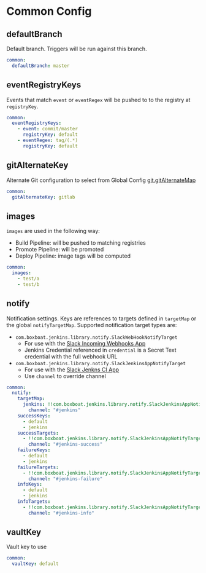 # Common Config

## defaultBranch

Default branch.  Triggers will be run against this branch.

```yaml
common:
  defaultBranch: master
```

## eventRegistryKeys

Events that match `event` or `eventRegex` will be pushed to to the registry at `registryKey`.

```yaml
common:
  eventRegistryKeys:
    - event: commit/master
      registryKey: default
    - eventRegex: tag/(.*)
      registryKey: default
```

## gitAlternateKey

Alternate Git configuration to select from Global Config [git.gitAlternateMap](global.md#git)

```yaml
common:
  gitAlternateKey: gitlab
```

## images

`images` are used in the following way:

- Build Pipeline: will be pushed to matching registries
- Promote Pipeline: will be promoted
- Deploy Pipeline: image tags will be computed

```yaml
common:
  images:
    - test/a
    - test/b
```

## notify

Notification settings.  Keys are references to targets defined in `targetMap` or the global `notifyTargetMap`.
Supported notification target types are:

- `com.boxboat.jenkins.library.notify.SlackWebHookNotifyTarget`
  - For use with the [Slack Incoming Webhooks App](https://boxboat.slack.com/apps/A0F7XDUAZ-incoming-webhooks?next_id=0)
  - Jenkins Credential referenced in `credential` is a Secret Text credential with the full webhook URL
- `com.boxboat.jenkins.library.notify.SlackJenkinsAppNotifyTarget`
  - For use with the [Slack Jenkns CI App](https://boxboat.slack.com/apps/A0F7VRFKN-jenkins-ci?next_id=0)
  - Use `channel` to override channel

```yaml
common:
  notify:
    targetMap:
      jenkins: !!com.boxboat.jenkins.library.notify.SlackJenkinsAppNotifyTarget
        channel: "#jenkins"
    successKeys:
      - default
      - jenkins
    successTargets:
      - !!com.boxboat.jenkins.library.notify.SlackJenkinsAppNotifyTarget
        channel: "#jenkins-success"
    failureKeys:
      - default
      - jenkins
    failureTargets:
      - !!com.boxboat.jenkins.library.notify.SlackJenkinsAppNotifyTarget
        channel: "#jenkins-failure"
    infoKeys:
      - default
      - jenkins
    infoTargets:
      - !!com.boxboat.jenkins.library.notify.SlackJenkinsAppNotifyTarget
        channel: "#jenkins-info"
```

## vaultKey

Vault key to use

```yaml
common:
  vaultKey: default
```
